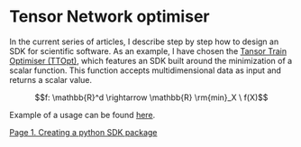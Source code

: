 # Tensor Network optimiser

In the current series of articles, I describe step by step how to design an SDK for scientific software. As an example, I have chosen the [Tansor Train Optimiser (TTOpt)](https://github.com/AndreiChertkov/ttopt), which features an SDK built around the minimization of a scalar function. This function accepts multidimensional data as input and returns a scalar value.

```math
f: \mathbb{R}^d \rightarrow \mathbb{R}
\rm{min}_X \ f(X)
```

Example of a usage can be found [here](https://github.com/AndreiChertkov/ttopt/blob/master/demo/qtt_100d.py).



[Page 1. Creating a python SDK package](./ttopt1.md)